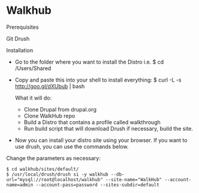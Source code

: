 Walkhub
=======

Prerequisites

Git
Drush

Installation

  - Go to the folder where you want to install the Distro i.e.
    $ cd /Users/Shared

  - Copy and paste this into your shell to install everything:
    $ curl -L -s http://goo.gl/dXUbub | bash
  
    What it will do:
    - Clone Drupal from drupal.org
    - Clone WalkHub repo
    - Build a Distro that contains a profile called walkthrough
    - Run build script that will download Drush if necessary, build the site.
    
  - Now you can install your distro site using your browser. If you want to use drush, you can use the commands below. 

Change the parameters as necessary:

    $ cd walkhub/sites/default/
    $ /usr/local/drush/drush si -y walkhub --db-url="mysql://root@localhost/walkhub" --site-name="WalkHub" --account-name=admin --account-pass=password --sites-subdir=default
